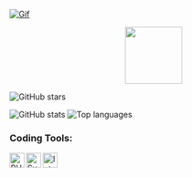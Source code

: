 [![Gif](https://readme-typing-svg.herokuapp.com/?color=%2300FFE2E&center=true&vCenter=true&lines=My+nickname+is+jaegerness;i+program+in+pmmp+and+Java.;do+you+know+me+?%3F%3F%3F)](https://github.com/MelTheDead)

<p align="center">
     <a href="https://yumahisai.cf"><img height="100em" src="https://yumahisai.cf/other/yuma.svg"/></a>
</p>

![GitHub stars](https://img.shields.io/github/stars/MelTheDead?logo=github&style=social)

<section id='stats'>
  
  ![GitHub stats](https://github-readme-stats.vercel.app/api?username=MelTheDead&show_icons=true&theme=tokyonight)
  ![Top languages](https://github-readme-stats.vercel.app/api/top-langs/?username=MelTheDead&layout=compact&theme=github_dark)

### Coding Tools:
<img align="left" alt="PHPStorm" width="26px" src="https://resources.jetbrains.com/storage/products/company/brand/logos/PhpStorm_icon.png" />
<img align="left" alt="SublimeText" width="26px" src="https://www.sublimehq.com/images/sublime_text.png" />
<img align="left" alt="Intellij" width="26px" src="https://cdn.icon-icons.com/icons2/3053/PNG/512/intellij_alt_macos_bigsur_icon_190060.png" />
